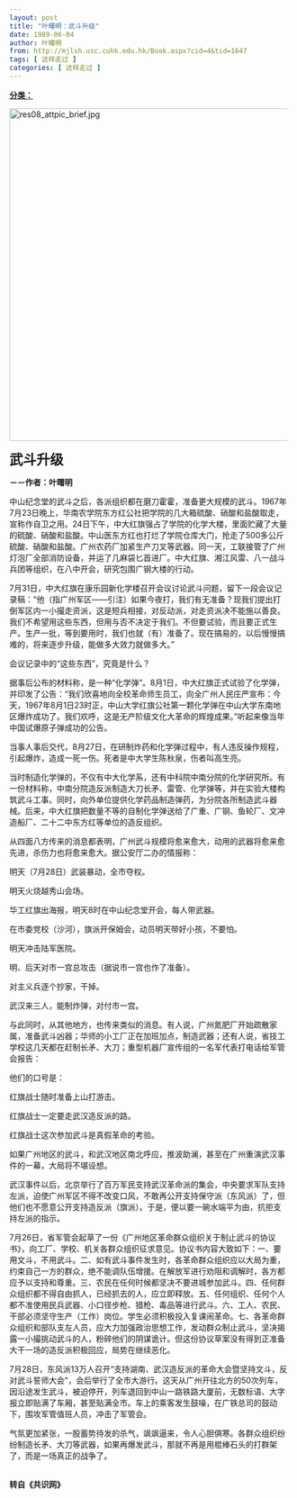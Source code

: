 ```yaml
---
layout: post
title: "叶曙明：武斗升级"
date: 1989-06-04
author: 叶曙明
from: http://mjlsh.usc.cuhk.edu.hk/Book.aspx?cid=4&tid=1647
tags: [ 这样走过 ]
categories: [ 这样走过 ]
---
```


<div style="margin: 15px 10px 10px 0px;">
 <div>
  <span id="ctl00_ContentPlaceHolder1_chapter1_SubjectLabel" style="font-weight:bold;text-decoration:underline;">
   分类：
  </span>
 </div>
 <p>
  <img align="top" alt="res08_attpic_brief.jpg" border="0" height="591" src="http://mjlsh.usc.cuhk.edu.hk/medias/contents/1647/res08_attpic_brief.jpg" width="500"/>
 </p>
 <p>
  <strong>
   <font size="5">
    武斗升级
   </font>
  </strong>
 </p>
 <p>
  <strong>
   －－作者：叶曙明
  </strong>
 </p>
 <p>
  中山纪念堂的武斗之后，各派组织都在磨刀霍霍，准备更大规模的武斗。1967年7月23日晚上，华南农学院东方红公社把学院的几大箱硫酸、硝酸和盐酸取走，宣称作自卫之用。24日下午，中大红旗强占了学院的化学大楼，里面贮藏了大量的硫酸、硝酸和盐酸。中山医东方红也打烂了学院仓库大门，抢走了500多公斤硫酸、硝酸和盐酸。广州农药厂加紧生产刀叉等武器。同一天，工联接管了广州灯泡厂全部消防设备，并运了几麻袋匕首进厂。中大红旗、湘江风雷、八一战斗兵团等组织，在八中开会，研究包围广钢大楼的行动。
 </p>
 <p>
  7月31日，中大红旗在康乐园新化学楼召开会议讨论武斗问题，留下一段会议记录稿：“他（指广州军区——引注）如果今夜打，我们有无准备？现我们提出打倒军区内一小撮走资派，这是短兵相接，对反动派，对走资派决不能施以善良。我们不希望用这些东西，但用与否不决定于我们。不但要试验，而且要正式生产。生产一批，等到要用时，我们也就（有）准备了。现在搞易的，以后慢慢搞难的，将来逐步升级，能做多大效力就做多大。”
 </p>
 <p>
  会议记录中的“这些东西”，究竟是什么？
 </p>
 <p>
  据事后公布的材料称，是一种“化学弹”。8月1日，中大红旗正式试验了化学弹，并印发了公告：“我们欣喜地向全校革命师生员工，向全广州人民庄严宣布：今天，1967年8月1日23时正，中山大学红旗公社第一颗化学弹在中山大学东南地区爆炸成功了。我们欢呼，这是无产阶级文化大革命的辉煌成果。”听起来像当年中国试爆原子弹成功的公告。
 </p>
 <p>
  当事人事后交代，8月27日，在研制炸药和化学弹过程中，有人违反操作规程，引起爆炸，造成一死一伤。死者是中大学生陈秋泉，伤者叫高生亮。
 </p>
 <p>
  当时制造化学弹的，不仅有中大化学系，还有中科院中南分院的化学研究所。有一份材料称，中南分院造反派制造大刀长矛、雷管、化学弹等，并在实验大楼构筑武斗工事。同时，向外单位提供化学药品制造弹药，为分院各所制造武斗器械。后来，中大红旗把数量不等的自制化学弹送给了广重、广钢、鱼轮厂、文冲造船厂、二十二中东方红等单位的造反组织。
 </p>
 <p>
  从四面八方传来的消息都表明，广州武斗规模将愈来愈大，动用的武器将愈来愈先进，杀伤力也将愈来愈大。据公安厅二办的情报称：
 </p>
 <p>
  明天（7月28日）武装暴动，全市夺权。
 </p>
 <p>
  明天火烧越秀山会场。
 </p>
 <p>
  华工红旗出海报，明天8时在中山纪念堂开会，每人带武器。
 </p>
 <p>
  在市委党校（沙河），旗派开保姆会，动员明天带好小孩，不要怕。
 </p>
 <p>
  明天冲击陆军医院。
 </p>
 <p>
  明、后天对市一宫总攻击（据说市一宫也作了准备）。
 </p>
 <p>
  对主义兵逐个抄家，干掉。
 </p>
 <p>
  武汉来三人，能制炸弹，对付市一宫。
 </p>
 <p>
  与此同时，从其他地方，也传来类似的消息。有人说，广州氮肥厂开始疏散家属，准备武斗凶器；华师的小工厂正在加班加点，制造武器；还有人说，省技工学校这几天都在赶制长矛、大刀；重型机器厂宣传组的一名军代表打电话给军管会报告：
 </p>
 <p>
  他们的口号是：
 </p>
 <p>
  红旗战士随时准备上山打游击。
 </p>
 <p>
  红旗战士一定要走武汉造反派的路。
 </p>
 <p>
  红旗战士这次参加武斗是真假革命的考验。
 </p>
 <p>
  如果广州地区的武斗，和武汉地区南北呼应，推波助澜，甚至在广州重演武汉事件的一幕，大局将不堪设想。
 </p>
 <p>
  武汉事件以后，北京举行了百万军民支持武汉革命派的集会，中央要求军队支持左派，迫使广州军区不得不改变口风，不敢再公开支持保守派（东风派）了，但他们也不愿意公开支持造反派（旗派）。于是，便以要一碗水端平为由，抗拒支持左派的指示。
 </p>
 <p>
  7月26日，省军管会起草了一份《广州地区革命群众组织关于制止武斗的协议书》，向工厂、学校、机关各群众组织征求意见。协议书内容大致如下：一、要用文斗，不用武斗。二、如有武斗事件发生时，各革命群众组织应以大局为重，约束自己一方的群众，绝不能调队伍增援。在解放军进行劝阻和调解时，各方都应予以支持和尊重。三、农民在任何时候都坚决不要进城参加武斗。四、任何群众组织都不得自由抓人，已经抓去的人，应立即释放。五、任何组织、任何个人都不准使用民兵武器、小口径步枪、猎枪、毒品等进行武斗。六、工人、农民、干部必须坚守生产（工作）岗位。学生必须积极投入复课闹革命。七、各革命群众组织和部队支左人员，应大力加强政治思想工作，发动群众制止武斗，坚决揭露一小撮挑动武斗的人，粉碎他们的阴谋诡计。但这份协议草案没有得到正准备大干一场的造反派积极回应，局势在继续恶化。
 </p>
 <p>
  7月28日，东风派13万人召开“支持湖南、武汉造反派的革命大会暨坚持文斗，反对武斗誓师大会”，会后举行了全市大游行。这天从广州开往北方的50次列车，因沿途发生武斗，被迫停开，列车退回到中山一路铁路大厦前，无数标语、大字报立即贴满了车厢，甚至贴满全市。车上的乘客发生鼓噪，在广铁总司的鼓动下，围攻军管值班人员，冲击了军管会。
 </p>
 <p>
  气氛更加紧张，一股蓄势待发的杀气，飒飒逼来，令人心胆俱寒。各群众组织纷纷制造长矛、大刀等武器，如果再爆发武斗，那就不再是用棍棒石头的打群架了，而是一场真正的战争了。
 </p>
 <p>
  <br/>
  <strong>
   转自《共识网》
  </strong>
 </p>
</div>

